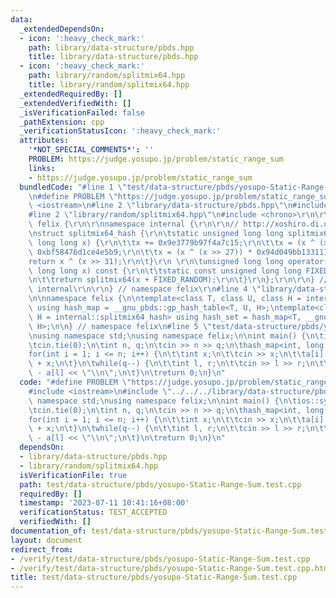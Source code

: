 ```yaml
---
data:
  _extendedDependsOn:
  - icon: ':heavy_check_mark:'
    path: library/data-structure/pbds.hpp
    title: library/data-structure/pbds.hpp
  - icon: ':heavy_check_mark:'
    path: library/random/splitmix64.hpp
    title: library/random/splitmix64.hpp
  _extendedRequiredBy: []
  _extendedVerifiedWith: []
  _isVerificationFailed: false
  _pathExtension: cpp
  _verificationStatusIcon: ':heavy_check_mark:'
  attributes:
    '*NOT_SPECIAL_COMMENTS*': ''
    PROBLEM: https://judge.yosupo.jp/problem/static_range_sum
    links:
    - https://judge.yosupo.jp/problem/static_range_sum
  bundledCode: "#line 1 \"test/data-structure/pbds/yosupo-Static-Range-Sum.test.cpp\"\
    \n#define PROBLEM \"https://judge.yosupo.jp/problem/static_range_sum\"\n\n#include\
    \ <iostream>\n#line 2 \"library/data-structure/pbds.hpp\"\n#include <ext/pb_ds/assoc_container.hpp>\n\
    #line 2 \"library/random/splitmix64.hpp\"\n#include <chrono>\r\n\r\nnamespace\
    \ felix {\r\n\r\nnamespace internal {\r\n\r\n// http://xoshiro.di.unimi.it/splitmix64.c\r\
    \nstruct splitmix64_hash {\r\n\tstatic unsigned long long splitmix64(unsigned\
    \ long long x) {\r\n\t\tx += 0x9e3779b97f4a7c15;\r\n\t\tx = (x ^ (x >> 30)) *\
    \ 0xbf58476d1ce4e5b9;\r\n\t\tx = (x ^ (x >> 27)) * 0x94d049bb133111eb;\r\n\t\t\
    return x ^ (x >> 31);\r\n\t}\r\n \r\n\tunsigned long long operator()(unsigned\
    \ long long x) const {\r\n\t\tstatic const unsigned long long FIXED_RANDOM = std::chrono::steady_clock::now().time_since_epoch().count();\r\
    \n\t\treturn splitmix64(x + FIXED_RANDOM);\r\n\t}\r\n};\r\n\r\n} // namespace\
    \ internal\r\n\r\n} // namespace felix\r\n#line 4 \"library/data-structure/pbds.hpp\"\
    \n\nnamespace felix {\n\ntemplate<class T, class U, class H = internal::splitmix64_hash>\
    \ using hash_map = __gnu_pbds::gp_hash_table<T, U, H>;\ntemplate<class T, class\
    \ H = internal::splitmix64_hash> using hash_set = hash_map<T, __gnu_pbds::null_type,\
    \ H>;\n\n} // namespace felix\n#line 5 \"test/data-structure/pbds/yosupo-Static-Range-Sum.test.cpp\"\
    \nusing namespace std;\nusing namespace felix;\n\nint main() {\n\tios::sync_with_stdio(false);\n\
    \tcin.tie(0);\n\tint n, q;\n\tcin >> n >> q;\n\thash_map<int, long long> a;\n\t\
    for(int i = 1; i <= n; i++) {\n\t\tint x;\n\t\tcin >> x;\n\t\ta[i] = a[i - 1]\
    \ + x;\n\t}\n\twhile(q--) {\n\t\tint l, r;\n\t\tcin >> l >> r;\n\t\tcout << a[r]\
    \ - a[l] << \"\\n\";\n\t}\n\treturn 0;\n}\n"
  code: "#define PROBLEM \"https://judge.yosupo.jp/problem/static_range_sum\"\n\n\
    #include <iostream>\n#include \"../../../library/data-structure/pbds.hpp\"\nusing\
    \ namespace std;\nusing namespace felix;\n\nint main() {\n\tios::sync_with_stdio(false);\n\
    \tcin.tie(0);\n\tint n, q;\n\tcin >> n >> q;\n\thash_map<int, long long> a;\n\t\
    for(int i = 1; i <= n; i++) {\n\t\tint x;\n\t\tcin >> x;\n\t\ta[i] = a[i - 1]\
    \ + x;\n\t}\n\twhile(q--) {\n\t\tint l, r;\n\t\tcin >> l >> r;\n\t\tcout << a[r]\
    \ - a[l] << \"\\n\";\n\t}\n\treturn 0;\n}\n"
  dependsOn:
  - library/data-structure/pbds.hpp
  - library/random/splitmix64.hpp
  isVerificationFile: true
  path: test/data-structure/pbds/yosupo-Static-Range-Sum.test.cpp
  requiredBy: []
  timestamp: '2023-07-11 10:41:16+08:00'
  verificationStatus: TEST_ACCEPTED
  verifiedWith: []
documentation_of: test/data-structure/pbds/yosupo-Static-Range-Sum.test.cpp
layout: document
redirect_from:
- /verify/test/data-structure/pbds/yosupo-Static-Range-Sum.test.cpp
- /verify/test/data-structure/pbds/yosupo-Static-Range-Sum.test.cpp.html
title: test/data-structure/pbds/yosupo-Static-Range-Sum.test.cpp
---
```

